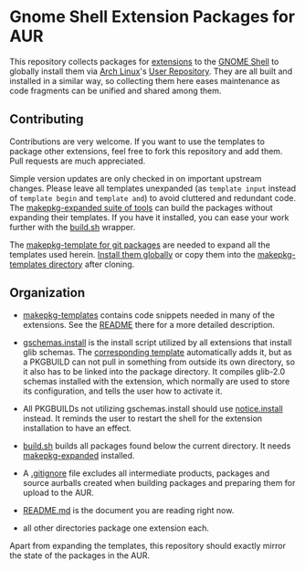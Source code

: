 # Gnome Shell Extension Packages for AUR

This repository collects packages for [extensions](https://extensions.gnome.org/) to the [GNOME Shell](https://wiki.gnome.org/Projects/GnomeShell) to globally install them via [Arch Linux](http://archlinux.org/)'s [User Repository](https://aur.archlinux.org/). They are all built and installed in a similar way, so collecting them here eases maintenance as code fragments can be unified and shared among them.


## Contributing

Contributions are very welcome. If you want to use the templates to package other extensions, feel free to fork this repository and add them. Pull requests are much appreciated.

Simple version updates are only checked in on important upstream changes. Please leave all templates unexpanded (as `template input` instead of `template begin` and `template and`) to avoid cluttered and redundant code. The [makepkg-expanded suite of tools](https://github.com/dffischer/makepkg-expanded) can build the packages without expanding their templates. If you have it installed, you can ease your work further with the [build.sh](build.sh) wrapper.

The [makepkg-template for git packages](https://github.com/dffischer/git-makepkg-template) are needed to expand all the templates used herein. [Install them globally](https://aur.archlinux.org/packages/git-makepkg-template-git/) or copy them into the [makepkg-templates directory](makepkg-templates) after cloning.


## Organization

- [makepkg-templates](makepkg-templates) contains code snippets needed in many of the extensions. See the [README](makepkg-templates) there for a more detailed description.

- [gschemas.install](gschemas.install) is the install script utilized by all extensions that install glib schemas. The [corresponding template](makepkg-templates/install-schemas.template) automatically adds it, but as a PKGBUILD can not pull in something from outside its own directory, so it also has to be linked into the package directory. It compiles glib-2.0 schemas installed with the extension, which normally are used to store its configuration, and tells the user how to activate it.

- All PKGBUILDs not utilizing gschemas.install should use [notice.install](notice.install) instead. It reminds the user to restart the shell for the extension installation to have an effect.

-  [build.sh](build.sh) builds all packages found below the current directory. It needs [makepkg-expanded](https://github.com/dffischer/makepkg-expanded) installed.

- A [.gitignore](.gitignore) file excludes all intermediate products, packages and source aurballs created when building packages and preparing them for upload to the AUR.

- [README.md](README.md) is the document you are reading right now.

- all other directories package one extension each.

Apart from expanding the templates, this repository should exactly mirror the state of the packages in the AUR.
